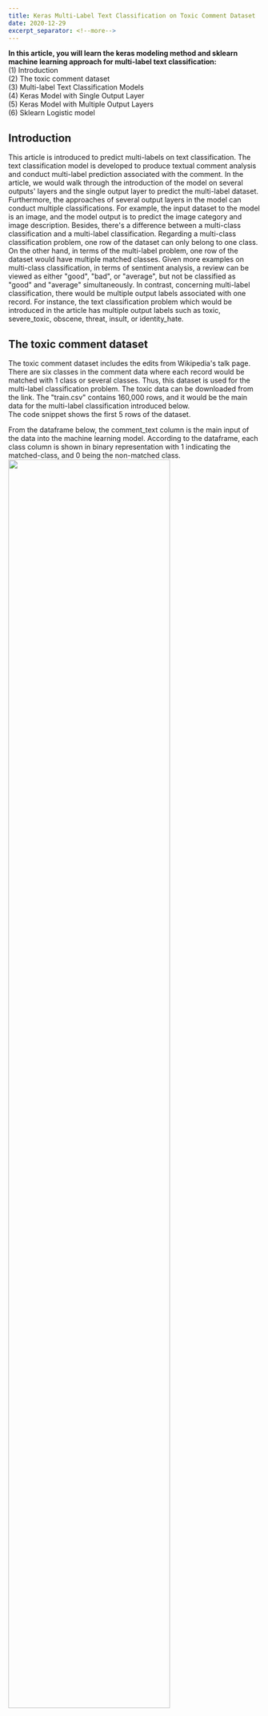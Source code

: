```yaml
---
title: Keras Multi-Label Text Classification on Toxic Comment Dataset
date: 2020-12-29
excerpt_separator: <!--more-->
---
```


<!--more-->
**In this article, you will learn the keras modeling method and sklearn machine learning approach for multi-label text classification:** <br>
(1) Introduction <br>
(2) The toxic comment dataset <br>
(3) Multi-label Text Classification Models <br>
(4) Keras Model with Single Output Layer <br>
(5) Keras Model with Multiple Output Layers <br>
(6) Sklearn Logistic model <br>
## Introduction
This article is introduced to predict multi-labels on text classification. The text classification model is developed to produce textual comment analysis and conduct multi-label prediction associated with the comment. In the article, we would walk through the introduction of the model on several outputs' layers and the single output layer to predict the multi-label dataset. Furthermore, the approaches of several output layers in the model can conduct multiple classifications. For example, the input dataset to the model is an image, and the model output is to predict the image category and image description. Besides, there's a difference between a multi-class classification and a multi-label classification. Regarding a multi-class classification problem, one row of the dataset can only belong to one class. On the other hand, in terms of the multi-label problem, one row of the dataset would have multiple matched classes. Given more examples on multi-class classification, in terms of sentiment analysis, a review can be viewed as either "good", "bad", or "average", but not be classified as "good" and "average" simultaneously. In contrast, concerning multi-label classification, there would be multiple output labels associated with one record. For instance, the text classification problem which would be introduced in the article has multiple output labels such as toxic, severe_toxic, obscene, threat, insult, or identity_hate. <br>
## The toxic comment dataset
The toxic comment dataset includes the edits from Wikipedia's talk page. There are six classes in the comment data where each record would be matched with 1 class or several classes. Thus, this dataset is used for the multi-label classification problem. The toxic data can be downloaded from the link. The "train.csv" contains 160,000 rows, and it would be the main data for the multi-label classification introduced below.  <br>
The code snippet shows the first 5 rows of the dataset. <br>
<script src="https://gist.github.com/denisechendd/72bc154859abe4e84ad55a078e401773.js"></script>
From the dataframe below, the comment_text column is the main input of the data into the machine learning model. According to the dataframe, each class column is shown in binary representation with 1 indicating the matched-class, and 0 being the non-matched class. <br>
<img src="/images/Blog/KerasMultiLabel/img1.png" width="80%" height="80%"> <br>
The data is removed with the null value or the empty string. <br>
<script src="https://gist.github.com/denisechendd/1eb4fadbc666d362d6739f04d1bacbc1.js"> </script>
The code cell below demonstrates the comment count plot for each label. The dataframe would be filtered with the 6 labels. Then, the bar plot is shown the count of each class. <br>
<script src="https://gist.github.com/denisechendd/3eecc575635e46f632d550fb7425c1b3.js"></script>
From the bar plot below, most comment data are toxic with 9.5%, followed by the obscene and insult classes with 8,449 and 7,877 records respectively. On the other hand, there are the least records in the threat class. <br>
<img src="/images/Blog/KerasMultiLabel/img2.png" width="80%" height="80%"> <br>
From the count bar chart below, most comments in toxic, obscene, and insult class are multi-labeled. There are 9,628 toxic comments, where obscene and insult comments are around 8,000. On the other hand, there are only 456 comments on the threat class. The comments of multilabel are the least in the threat class. <br>
<img src="/images/Blog/KerasMultiLabel/img3.png" width="80%" height="80%"> <br>
From the words' count comment histogram, there are around 73.6% comments with the words' count under 71.5. There are around 32,000 comments ranged from words' count between 71.5 and 212.5. Then, a few words' count comments are ranged from 212.5 to 424 with 0.04 comments. On the other hand, there are 4 comments with words count above 1,340. <br>
<img src="/images/Blog/KerasMultiLabel/img4.png" width="80%" height="80%"> <br>
Look into the words' count of top classes in the comments dataset. In the toxic comments, most words' count is ranged below 72. Then, there are 11.9% comments' words' count ranged from 72 to 213. The highest words count is ranged above 1,340 in the toxic class. In the obscene class, there is around 85.7% of comments' words' count fall under 72. There are 10.7 % comments' words' length ranged between 72 and 212. There are 3 obscene comments with words length above 1332. In the insult class, there is around 86.4% of comments' words' count fall under 72. There are 10 % comments' words' length from 72 to 212. There are 2 insult comments with words' length above 1332. Furthermore, there are 3 multi-labeled comments with the words count above 1332, and those comments are labeled as toxic and obscene. <br>
<img src="/images/Blog/KerasMultiLabel/img5.png" width="80%" height="80%"> <br>

## Keras Multi-label Text Classification Models
There are 2 multi-label classification models introduced with a single dense output layer and multiple dense output layers. From the single output layer model, the six output labels are fed into the single dense layers with a sigmoid activation function and binary cross-entropy loss functions. Each neuron in the last output layer would be one output of six comment labels. The value of the sigmoid function would be between 0 and 1. When the neuron's value is higher than 0.5, the comment would be classified into that class with a higher probability. There would be 6 dense output layers with the sigmoid activation function.
### Single output layer of Multi-label Text Classification
We would introduce the single output layer of the multi-label text classification model in the section. The first step would clean up the text within the created function. In the preprocess_text function, there would be punctuations and numbers removal, single character removal, and multiple spaces removal. The input data is the comment from the comment_text column. X is the list variable containing the cleaned comments after going through preprocess_text function. Y variable includes the output class labels from the comment dataset. There is no further processing on output labels since the labels are already in the one-hot encoding format. Then, the data would be split with 80% of training data, and 20% test dataset. The text input to the model would be the embedding vector. From the text preprocessing, the Keras tokenizer library is implemented with the top 5,000 vocabularies considered. Then, the text would be transformed into sequential integers from the tokenizer library. To have the same vector size of the text in the comment, the words are padded with the length of 200. <br>
<script src="https://gist.github.com/denisechendd/d700b26757f36ad57788b9fc12574939.js"> </script>
There would be additional input text vectors from GloVe word embeddings. The text would be transformed into the embedded vectors through Glove with the Wikipedia input corpus. <br>
 <script src="https://gist.github.com/denisechendd/9804a22b49a05f9f6de68c434386c8cf.js"></script>
The model is created in the following script. The model would be composed of one input layer, one embedding layer, one LSTM layer with 128 neurons, and one output layer with 6 neurons while there are 6 output labels in the comment dataset. The parameter trainable=False is used to keep weights from being updated during training. The weights of the embedding layer are input with the Glove embedding. The loss function of the model is binary cross-entropy along with the adam optimizer. The batch size of the model is set with 128, and there is a 20% split on the validation data. The model is evaluated on the test dataset with a test loss of 0.056, and an accuracy score of 99.4%. <br>
<script src="https://gist.github.com/denisechendd/d849f91f72aceeefe2e967f8c9e7a1d2.js"> </script>
The accuracy and loss graphs are shown below. The training accuracy is a bit lower than the test accuracy from the first 3 epochs. Both training and test accuracy scores are growing with more epochs. The test loss is lower than the training loss within 3 epochs. Both training and test loss are decreasing with more epochs. <br>
<img src="/images/Blog/KerasMultiLabel/img6.png" width="80%" height="80%"> <br>
### Keras Text Classification with Multiple Output Layers
There are 6 labels combined in the y variable, and y variable would be split into several labels where each of them is input into each output layer. There would be 6 individual labels in the train and test dataset. </script>
<script src="https://gist.github.com/denisechendd/677d873e694ce47e0d71a7289b6e4ee6.js"> <br>
The model is structured with one input layer, one embedding layer, and one LSTM layer with 128 neurons. There are 6 dense output layers, and each layer is for each label in the model. Each output layer will have 1 neuron with a sigmoid activation function which produces a value ranged between 0 and 1. <br>
The model result is shown in the graphs below. Top 3 classes such as threat, identity_hate, and severe toxic reach the 99% accuracy rate within the 5 epoches. In addition, the obscene and insult class achieve a 98% accuracy rate. Overall, the performance of the multiple output layers is above 96%. In terms of the loss, the loss of three classes likewise threat, severe toxic, and identity hate is around 0.05, and the loss is computed by the binary cross-entropy. <br>
<img src="/images/Blog/KerasMultiLabel/img7.png" width="80%" height="80%"> <br>
<img src="/images/Blog/KerasMultiLabel/img8.png" width="80%" height="80%"> <br>
## Conclusion
It is quite common to meet the multi-label text classification problem. In the article, it is introduced with two deep learning approaches for multi-label text classification. One is the single dense output layer with each neuron predicting one label, and the other is a separate dense layer with one neuron for each label. The result from the single output layer with multiple neurons is better than the multiple output layers.

## Reference
- Python for NLP: Multi-label Text Classification with Keras <br>
https://stackabuse.com/python-for-nlp-multi-label-text-classification-with-keras/
